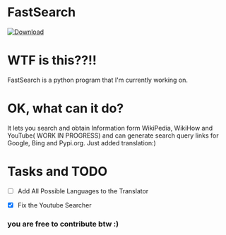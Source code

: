 # FastSearch 

[![Download](https://img.shields.io/badge/Download-blue)](https://github.com/TheRealOXY/github-profile-info/releases/download/1.0/github-profile-info.zip)

# WTF is this??!! 
FastSearch is a python program that I'm currently working on.

# OK, what can it do?
It lets you search and obtain Information form WikiPedia, WikiHow and YouTube( WORK IN PROGRESS) and can generate search query links for Google, Bing and Pypi.org. Just added translation:)

# Tasks and TODO
- [ ] Add All Possible Languages to the Translator
- [X] Fix the Youtube Searcher


### you are free to contribute btw :)
